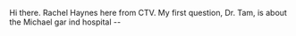 

Hi there.
Rachel Haynes here from CTV.
My first question, Dr. Tam, is about the Michael gar ind hospital --
